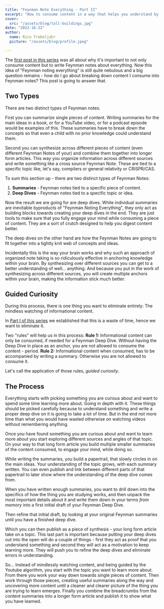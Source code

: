 ```yaml
---
title: "Feynman Note Everything - Part II"
excerpt: "How to consume content in a way that helps you understand by leaving a papertrail"
cover: 
  src: "/assets/blog/tall-buildings.jpg"
date: "2022-16-22"
author:
  name: Rico Trebeljahr
  picture: "/assets/blog/profile.jpeg"

---
```


The [first post in this series](/posts/feynman-note-everything-1) was all about why it's important to not only consume content but to write Feynman notes about everything. Now this idea of "Feynman noting everything" is still quite nebulous and a big question remains - how do I go about breaking down content I consume into Feynman notes? This post is going to answer that.

## Two Types

There are two distinct types of Feynman notes. 

First you can summarize single pieces of content. Writing summaries for the main ideas in a book, or for a YouTube video, or for a podcast episode would be examples of this. These summaries have to break down the concepts so that even a child with no prior knowledge could understand them. 

Second you can synthesize across different pieces of content (even different Feynman Notes of your) and combine them together into longer form articles. This way you organize information across different sources and write something like a cross source Feynman Note. These are tied to a specific topic like, let's say, compilers or general relativity or CRISPR/CAS.

To sum this section up - there are two distinct types of Feynman Notes:
1. **Summaries** - Feynman notes tied to a specific piece of content. 
2. **Deep Dives** - Feynman notes tied to a specific topic or idea. 

Now the result we are going for are deep dives. While individual summaries are inevitable byproducts of "Feynman Noting Everything", they only act as building blocks towards creating your deep dives in the end. They are just tools to make sure that you fully engage your mind while consuming a piece of content. They are a sort of crutch designed to help you digest content better. 

The deep dives on the other hand are how the Feynman Notes are going to fit together into a tightly knit web of concepts and ideas.

Incidentally this is the way your brain works and why such an approach of organized note taking is so ridiculously effective in anchoring knowledge within your brain. By synthesizing over different sources you can get to a better understanding of well... anything. And because you put in the work of synthesizing across different sources, you will create multiple anchors within your brain, making the information stick much better.

## Guided Curiosity 

During this process, there is one thing you want to eliminate entirely: The mindless watching of informational content. 

In [Part I of this series](/posts/feynman-note-everything-1) we established that this is a waste of time, hence we want to eliminate it.

Two "rules" will help us in this process: 
**Rule 1:** Informational content can only be consumed, if needed for a Feynman Deep Dive. Without having the Deep Dive in place as an anchor, you are not allowed to consume the content - period.
**Rule 2:** Informational content when consumed, has to be accompanied by writing a summary. Otherwise you are not allowed to consume it. 

Let's call the application of those rules, *guided curiosity*. 

## The Process
Everything starts with picking something you are curious about and want to spend some time learning more about. Going in depth with it. These things should be picked carefully because to  understand something and write a proper deep dive on it is going to take a lot of time. But in the end not more time than what you would have wasted otherwise on watching videos without remembering anything. 

Once you have found something you are curious about and want to learn more about you start exploring different sources and angles of that topic. On your way to that long form article you build multiple smaller summaries of the content consumed, to engage your mind, while doing so.

While writing the summaries, you build a papertrail, that slowly circles in on the main ideas. Your understanding of the topic grows, with each summary written. You can even publish and link between different parts of that papertrail to later show where the understanding of the deep dive  comes from.

When you have written enough summaries, you want to drill down into the specifics of how the thing you are studying works, and then unpack the most important details about it and write them down in your terms *from memory* into a first initial draft of your Feynman Deep Dive. 

Then refine that initial draft, by looking at your original Feynman summaries until you have a finished deep dive. 

Which you can then publish as a piece of synthesis - your long form article take on a topic. This last part is important because putting your deep dives out into the open will do a couple of things - first they act as proof that you understand something and second they will act as a motivation to keep learning more. They will push you to refine the deep dives and eliminate errors in understanding.

So... Instead of mindlessly watching content, and being guided by the Youtube algorithm, you start with the topic you want to learn more about. From there you work your way down towards single pieces of content. Then work through those pieces, creating useful summaries along the way and uncovering more content until a cleaner and clearer picture of the thing you are trying to learn emerges. Finally you combine the breadcrumbs from the content summaries into a longer form article and publish it to show what you have learned.   
